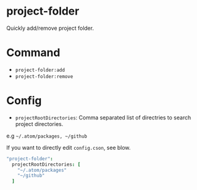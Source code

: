 # project-folder

Quickly add/remove project folder.

# Command

* `project-folder:add`
* `project-folder:remove`

# Config

* `projectRootDirectories`: Comma separated list of directries to search project directories.

e.g
`~/.atom/packages, ~/github`

If you want to directly edit `config.cson`, see blow.

```coffeescript
"project-folder":
  projectRootDirectories: [
    "~/.atom/packages"
    "~/github"
  ]
```
